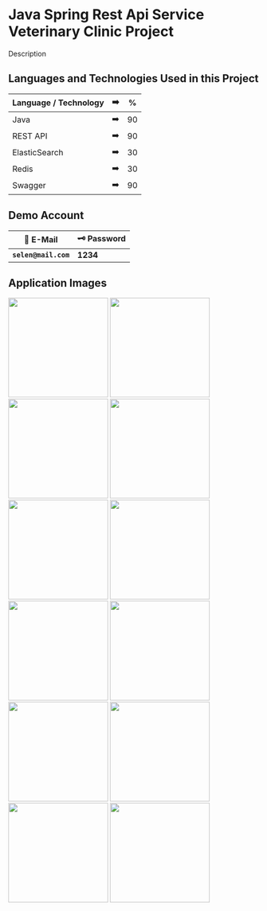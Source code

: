 # Java Spring Rest Api Service Veterinary Clinic Project
Description

## Languages and Technologies Used in this Project

| Language / Technology | :arrow_right:  |  % | 
| ------------- |:-------------:|:-------------:|
| Java | :arrow_right:  |  90 |
| REST API | :arrow_right:  |  90 |
| ElasticSearch | :arrow_right:  |  30 |
| Redis | :arrow_right:  |  30 |
| Swagger | :arrow_right:  |  90 |

## Demo Account
| :closed_lock_with_key: E-Mail | :old_key: Password |
|----------|----------|
| **``selen@mail.com``**| **1234**|


## Application Images
<p>
  
<a href="https://github.com/selenkosoglu/Java-Spring-Rest-Api-Service-Veterinary-Clinic-Project/blob/main/görseller/rest1.png" target="_blank">
<img src="https://github.com/selenkosoglu/Java-Spring-Rest-Api-Service-Veterinary-Clinic-Project/blob/main/görseller/rest1.png" width="200" style="max-width:100%;"></a>
  
<a href="https://github.com/selenkosoglu/Java-Spring-Rest-Api-Service-Veterinary-Clinic-Project/blob/main/görseller/giris.png" target="_blank">
<img src="https://github.com/selenkosoglu/Java-Spring-Rest-Api-Service-Veterinary-Clinic-Project/blob/main/görseller/giris.png" width="200" style="max-width:100%;"></a>
  
<a href="https://github.com/selenkosoglu/Java-Spring-Rest-Api-Service-Veterinary-Clinic-Project/blob/main/görseller/rest2.png" target="_blank">
<img src="https://github.com/selenkosoglu/Java-Spring-Rest-Api-Service-Veterinary-Clinic-Project/blob/main/görseller/rest2.png" width="200" style="max-width:100%;"></a>
  
<a href="https://github.com/selenkosoglu/Java-Spring-Rest-Api-Service-Veterinary-Clinic-Project/blob/main/görseller/rest3.png" target="_blank">
<img src="https://github.com/selenkosoglu/Java-Spring-Rest-Api-Service-Veterinary-Clinic-Project/blob/main/görseller/rest3.png" width="200" style="max-width:100%;"></a>
  
<a href="https://github.com/selenkosoglu/Java-Spring-Rest-Api-Service-Veterinary-Clinic-Project/blob/main/görseller/rest4.png" target="_blank">
<img src="https://github.com/selenkosoglu/Java-Spring-Rest-Api-Service-Veterinary-Clinic-Project/blob/main/görseller/rest4.png" width="200" style="max-width:100%;"></a>
  
<a href="https://github.com/selenkosoglu/Java-Spring-Rest-Api-Service-Veterinary-Clinic-Project/blob/main/görseller/rest5.png" target="_blank">
<img src="https://github.com/selenkosoglu/Java-Spring-Rest-Api-Service-Veterinary-Clinic-Project/blob/main/görseller/rest5.png" width="200" style="max-width:100%;"></a>
  
<a href="https://github.com/selenkosoglu/Java-Spring-Rest-Api-Service-Veterinary-Clinic-Project/blob/main/görseller/rest6.png" target="_blank">
<img src="https://github.com/selenkosoglu/Java-Spring-Rest-Api-Service-Veterinary-Clinic-Project/blob/main/görseller/rest6.png" width="200" style="max-width:100%;"></a>
  
<a href="https://github.com/selenkosoglu/Java-Spring-Rest-Api-Service-Veterinary-Clinic-Project/blob/main/görseller/rest7.png" target="_blank">
<img src="https://github.com/selenkosoglu/Java-Spring-Rest-Api-Service-Veterinary-Clinic-Project/blob/main/görseller/rest7.png" width="200" style="max-width:100%;"></a>
  
<a href="https://github.com/selenkosoglu/Java-Spring-Rest-Api-Service-Veterinary-Clinic-Project/blob/main/görseller/rest8.png" target="_blank">
<img src="https://github.com/selenkosoglu/Java-Spring-Rest-Api-Service-Veterinary-Clinic-Project/blob/main/görseller/rest8.png" width="200" style="max-width:100%;"></a>
  
<a href="https://github.com/selenkosoglu/Java-Spring-Rest-Api-Service-Veterinary-Clinic-Project/blob/main/görseller/rest9.png" target="_blank">
<img src="https://github.com/selenkosoglu/Java-Spring-Rest-Api-Service-Veterinary-Clinic-Project/blob/main/görseller/rest9.png" width="200" style="max-width:100%;"></a>
  
<a href="https://github.com/selenkosoglu/Java-Spring-Rest-Api-Service-Veterinary-Clinic-Project/blob/main/görseller/rest10.png" target="_blank">
<img src="https://github.com/selenkosoglu/Java-Spring-Rest-Api-Service-Veterinary-Clinic-Project/blob/main/görseller/rest10.png" width="200" style="max-width:100%;"></a>
  
<a href="https://github.com/selenkosoglu/Java-Spring-Rest-Api-Service-Veterinary-Clinic-Project/blob/main/görseller/rest11.png" target="_blank">
<img src="https://github.com/selenkosoglu/Java-Spring-Rest-Api-Service-Veterinary-Clinic-Project/blob/main/görseller/rest11.png" width="200" style="max-width:100%;"></a>
  

</p>
